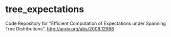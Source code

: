 # tree_expectations
Code Repository for "Efficient Computation of Expectations under Spanning Tree Distributions", http://arxiv.org/abs/2008.12988
